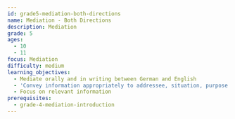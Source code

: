 ```yaml
---
id: grade5-mediation-both-directions
name: Mediation - Both Directions
description: Mediation
grade: 5
ages:
  - 10
  - 11
focus: Mediation
difficulty: medium
learning_objectives:
  - Mediate orally and in writing between German and English
  - 'Convey information appropriately to addressee, situation, purpose'
  - Focus on relevant information
prerequisites:
  - grade-4-mediation-introduction
---
```


